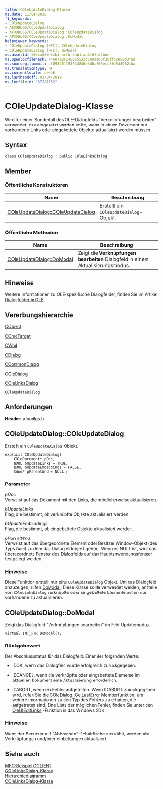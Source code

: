 ```yaml
---
title: COleUpdateDialog-Klasse
ms.date: 11/04/2016
f1_keywords:
- COleUpdateDialog
- AFXODLGS/COleUpdateDialog
- AFXODLGS/COleUpdateDialog::COleUpdateDialog
- AFXODLGS/COleUpdateDialog::DoModal
helpviewer_keywords:
- COleUpdateDialog [MFC], COleUpdateDialog
- COleUpdateDialog [MFC], DoModal
ms.assetid: 699ca980-52b1-4cf8-9ab1-ac6767ad5b0e
ms.openlocfilehash: 74607a2a145025533c660ae68f20ffb8e59d3fad
ms.sourcegitcommit: c3093251193944840e3d0a068ecc30e6449624ba
ms.translationtype: MT
ms.contentlocale: de-DE
ms.lasthandoff: 03/04/2019
ms.locfileid: "57281732"
---
```

# <a name="coleupdatedialog-class"></a>COleUpdateDialog-Klasse

Wird für einen Sonderfall des OLE-Dialogfelds "Verknüpfungen bearbeiten" verwendet, das eingesetzt werden sollte, wenn in einem Dokument nur vorhandene Links oder eingebettete Objekte aktualisiert werden müssen.

## <a name="syntax"></a>Syntax

```
class COleUpdateDialog : public COleLinksDialog
```

## <a name="members"></a>Member

### <a name="public-constructors"></a>Öffentliche Konstruktoren

|Name|Beschreibung|
|----------|-----------------|
|[COleUpdateDialog::COleUpdateDialog](#coleupdatedialog)|Erstellt ein `COleUpdateDialog`-Objekt.|

### <a name="public-methods"></a>Öffentliche Methoden

|Name|Beschreibung|
|----------|-----------------|
|[COleUpdateDialog::DoModal](#domodal)|Zeigt die **Verknüpfungen bearbeiten** Dialogfeld in einem Aktualisierungsmodus.|

## <a name="remarks"></a>Hinweise

Weitere Informationen zu OLE-spezifische Dialogfelder, finden Sie im Artikel [Dialogfelder in OLE](../../mfc/dialog-boxes-in-ole.md).

## <a name="inheritance-hierarchy"></a>Vererbungshierarchie

[CObject](../../mfc/reference/cobject-class.md)

[CCmdTarget](../../mfc/reference/ccmdtarget-class.md)

[CWnd](../../mfc/reference/cwnd-class.md)

[CDialog](../../mfc/reference/cdialog-class.md)

[CCommonDialog](../../mfc/reference/ccommondialog-class.md)

[COleDialog](../../mfc/reference/coledialog-class.md)

[COleLinksDialog](../../mfc/reference/colelinksdialog-class.md)

`COleUpdateDialog`

## <a name="requirements"></a>Anforderungen

**Header:** afxodlgs.h

##  <a name="coleupdatedialog"></a>  COleUpdateDialog::COleUpdateDialog

Erstellt ein `COleUpdateDialog`-Objekt.

```
explicit COleUpdateDialog(
    COleDocument* pDoc,
    BOOL bUpdateLinks = TRUE,
    BOOL bUpdateEmbeddings = FALSE,
    CWnd* pParentWnd = NULL);
```

### <a name="parameters"></a>Parameter

*pDoc*<br/>
Verweist auf das Dokument mit den Links, die möglicherweise aktualisieren.

*bUpdateLinks*<br/>
Flag, die bestimmt, ob verknüpfte Objekte aktualisiert werden.

*bUpdateEmbeddings*<br/>
Flag, die bestimmt, ob eingebettete Objekte aktualisiert werden.

*pParentWnd*<br/>
Verweist auf das übergeordnete Element oder Besitzer Window-Objekt (des Typs `CWnd`) zu dem das Dialogfeldobjekt gehört. Wenn es NULL ist, wird das übergeordnete Fenster des Dialogfelds auf das Hauptanwendungsfenster festgelegt werden.

### <a name="remarks"></a>Hinweise

Diese Funktion erstellt nur eine `COleUpdateDialog` Objekt. Um das Dialogfeld anzuzeigen, rufen [DoModal](../../mfc/reference/colelinksdialog-class.md#domodal). Diese Klasse sollte verwendet werden, anstelle von `COleLinksDialog` verknüpfte oder eingebettete Elemente sollen nur vorhandene zu aktualisieren.

##  <a name="domodal"></a>  COleUpdateDialog::DoModal

Zeigt das Dialogfeld "Verknüpfungen bearbeiten" im Feld Updatemodus.

```
virtual INT_PTR DoModal();
```

### <a name="return-value"></a>Rückgabewert

Der Abschlussstatus für das Dialogfeld. Einer der folgenden Werte:

- IDOK, wenn das Dialogfeld wurde erfolgreich zurückgegeben.

- IDCANCEL, wenn die verknüpfte oder eingebettete Elemente im aktuellen Dokument eine Aktualisierung erforderlich.

- IDABORT, wenn ein Fehler aufgetreten. Wenn IDABORT zurückgegeben wird, rufen Sie die [COleDialog::GetLastError](../../mfc/reference/coledialog-class.md#getlasterror) Memberfunktion, um weitere Informationen zu den Typ des Fehlers zu erhalten, die aufgetreten sind. Eine Liste der möglichen Fehler, finden Sie unter den [OleUIEditLinks](/windows/desktop/api/oledlg/nf-oledlg-oleuieditlinksa) -Funktion in das Windows SDK.

### <a name="remarks"></a>Hinweise

Wenn der Benutzer auf "Abbrechen"-Schaltfläche auswählt, werden alle Verknüpfungen und/oder einbettungen aktualisiert.

## <a name="see-also"></a>Siehe auch

[MFC-Beispiel OCLIENT](../../visual-cpp-samples.md)<br/>
[COleLinksDialog-Klasse](../../mfc/reference/colelinksdialog-class.md)<br/>
[Hierarchiediagramm](../../mfc/hierarchy-chart.md)<br/>
[COleLinksDialog-Klasse](../../mfc/reference/colelinksdialog-class.md)
